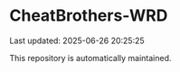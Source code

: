 # CheatBrothers-WRD

Last updated: 2025-06-26 20:25:25

This repository is automatically maintained.
